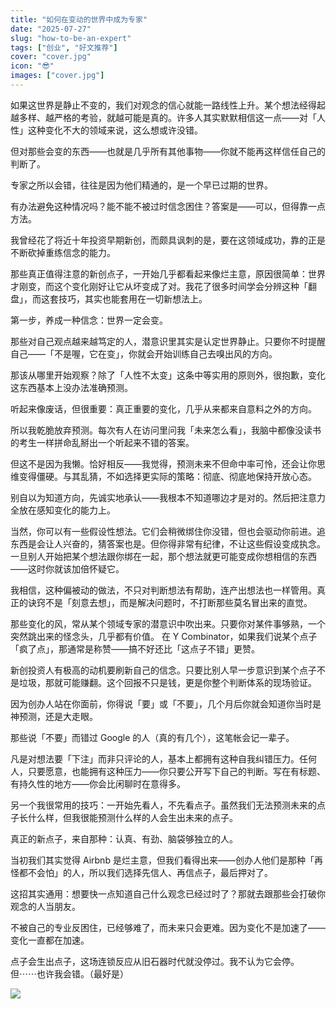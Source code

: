 ```yaml
---
title: "如何在变动的世界中成为专家"
date: "2025-07-27"
slug: "how-to-be-an-expert"
tags: ["创业", "好文推荐"]
cover: "cover.jpg"
icon: "😎"
images: ["cover.jpg"]
---
```

如果这世界是静止不变的，我们对观念的信心就能一路线性上升。某个想法经得起越多样、越严格的考验，就越可能是真的。许多人其实默默相信这一点——对「人性」这种变化不大的领域来说，这么想或许没错。



但对那些会变的东西——也就是几乎所有其他事物——你就不能再这样信任自己的判断了。



专家之所以会错，往往是因为他们精通的，是一个早已过期的世界。



有办法避免这种情况吗？能不能不被过时信念困住？答案是——可以，但得靠一点方法。



我曾经花了将近十年投资早期新创，而颇具讽刺的是，要在这领域成功，靠的正是不断砍掉重练信念的能力。



那些真正值得注意的新创点子，一开始几乎都看起来像烂主意，原因很简单：世界才刚变，而这个变化刚好让它从坏变成了对。我花了很多时间学会分辨这种「翻盘」，而这套技巧，其实也能套用在一切新想法上。



第一步，养成一种信念：世界一定会变。



那些对自己观点越来越笃定的人，潜意识里其实是认定世界静止。只要你不时提醒自己——「不是喔，它在变」，你就会开始训练自己去嗅出风的方向。



那该从哪里开始观察？除了「人性不太变」这条中等实用的原则外，很抱歉，变化这东西基本上没办法准确预测。



听起来像废话，但很重要：真正重要的变化，几乎从来都来自意料之外的方向。



所以我乾脆放弃预测。每次有人在访问里问我「未来怎么看」，我脑中都像没读书的考生一样拼命乱掰出一个听起来不错的答案。



但这不是因为我懒。恰好相反——我觉得，预测未来不但命中率可怜，还会让你思维变得僵硬。与其乱猜，不如选择更实际的策略：彻底、彻底地保持开放心态。



别自以为知道方向，先诚实地承认——我根本不知道哪边才是对的。然后把注意力全放在感知变化的能力上。



当然，你可以有一些假设性想法。它们会稍微绑住你没错，但也会驱动你前进。追东西是会让人兴奋的，猜答案也是。但你得非常有纪律，不让这些假设变成执念。
一旦别人开始把某个想法跟你绑在一起，那个想法就更可能变成你想相信的东西——这时你就该加倍怀疑它。



我相信，这种偏被动的做法，不只对判断想法有帮助，连产出想法也一样管用。真正的诀窍不是「刻意去想」，而是解决问题时，不打断那些莫名冒出来的直觉。



那些变化的风，常从某个领域专家的潜意识中吹出来。只要你对某件事够熟，一个突然跳出来的怪念头，几乎都有价值。
在 Y Combinator，如果我们说某个点子「疯了点」，那通常是称赞——搞不好还比「这点子不错」更赞。



新创投资人有极高的动机要刷新自己的信念。只要比别人早一步意识到某个点子不是垃圾，那就可能赚翻。这个回报不只是钱，更是你整个判断体系的现场验证。



因为创办人站在你面前，你得说「要」或「不要」，几个月后你就会知道你当时是神预测，还是大走眼。



那些说「不要」而错过 Google 的人（真的有几个），这笔帐会记一辈子。



凡是对想法要「下注」而非只评论的人，基本上都拥有这种自我纠错压力。任何人，只要愿意，也能拥有这种压力——你只要公开写下自己的判断。写在有标题、有持久性的地方——你会比闲聊时在意得多。



另一个我很常用的技巧：一开始先看人，不先看点子。虽然我们无法预测未来的点子长什么样，但我很能预测什么样的人会生出未来的点子。



真正的新点子，来自那种：认真、有劲、脑袋够独立的人。



当初我们其实觉得 Airbnb 是烂主意，但我们看得出来——创办人他们是那种「再怪都不会怕」的人，所以我们选择先信人、再信点子，最后押对了。



这招其实通用：想要快一点知道自己什么观念已经过时了？那就去跟那些会打破你观念的人当朋友。



不被自己的专业反困住，已经够难了，而未来只会更难。因为变化不是加速了——变化一直都在加速。



点子会生出点子，这场连锁反应从旧石器时代就没停过。我不认为它会停。
但⋯⋯也许我会错。（最好是）




![](https://prod-files-secure.s3.us-west-2.amazonaws.com/112d0858-5090-4d34-a606-b75eb8d65fd2/46476355-9cf3-4e99-9b7a-3531bc426380/1000202064.png?X-Amz-Algorithm=AWS4-HMAC-SHA256&X-Amz-Content-Sha256=UNSIGNED-PAYLOAD&X-Amz-Credential=ASIAZI2LB466T7FMCYDE%2F20250810%2Fus-west-2%2Fs3%2Faws4_request&X-Amz-Date=20250810T054210Z&X-Amz-Expires=3600&X-Amz-Security-Token=IQoJb3JpZ2luX2VjEJb%2F%2F%2F%2F%2F%2F%2F%2F%2F%2FwEaCXVzLXdlc3QtMiJIMEYCIQCwe7i4yGFjcJppjrf30JECm13qMmK0qafxkgjFveTofwIhAPa9%2B4xvJlcEsGiJfpaMkkxT45MpYhQlnXhOES6lB8EOKogECM%2F%2F%2F%2F%2F%2F%2F%2F%2F%2F%2FwEQABoMNjM3NDIzMTgzODA1IgxiWAWkzMy1M1rpTJMq3AOXVqIjgbXgAoNk5fe6MYVIKwg1%2BWQHDw4NUxRZ%2FgR7kg%2BsaouVD%2FN64tbkv12ShzBqxvtSxMM34DiWh2uv%2BSayu4xbc7Bj%2BO%2Bpl7NwGqnYM5zagfrMvVYfXAVuOCQcRDw3De%2FjRQg40mgLcE%2Fyl3a8zcrmiSySTsh5Cy34FJymAygOWgt1hXrl%2FQUBB6sFaAq0TbsDDuyNAk1L4z3sDxJ3RJGYHLc1sEf8o4NEufHIgYia%2B73kWWCkeD64%2BU0hOzXTZkYoaN3L4LaxJI3X0g5fpaK0J1HiJVxeL154ZvItO66GZ48q1ouPIiBQvB6%2B6PvNx6yJLUk64v9awZ0Hs%2BFdROaALkBUQwkCwRcvybMrfca6n5rKjrT4A%2BF5NSfFO6cjk738Kz2zOCiWozNVyWhNTFti4QCagNPHegafTDb80ghFDtZq7j0j9EUl6y8Pq8Tfc9H7Y9hbwtgTPtFMyAwSuFC43KaAjEZaLWXRbdAG5nlRSH0DglMvfpQ782XEeK4ayRofBr9W6L94avsPUASz1T4rRRSJS1isWLkU4X7fzCEKywqpPqaSoaHKCFVJOY18qI6wS%2B%2BexZZWAUxAxrnar8TUaoTMErdc76dMj9FIArvK%2BKcDfJZSnKCinjDx2%2BDEBjqkAZEpygyaduSzhRngk%2By1PVmirWUWWQJgvuFGK2Ip0UpRF%2BweZ4KA12HPV%2BUt3EeTT%2B%2FnVJ8h9AzSbz1adNNTw349nt6XvloDJ6t4F51dWfkaQ6b4O6YLOqA7MJwdOMt5oYkKVqmXFG%2B5BmTBJoRlIZIxeSEWjZwv75yRwNGtumnKpEVSwsEG7xZ9gTnZpO%2FE4259CM%2BKNC46l%2Ft3cMxaVVcQvLPm&X-Amz-Signature=1ea8653763b5b56390616cb3c12b1d06039ea5782e32c04349ef397c603be989&X-Amz-SignedHeaders=host&x-amz-checksum-mode=ENABLED&x-id=GetObject)


